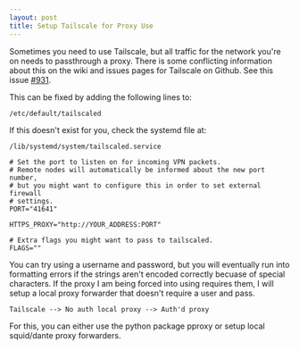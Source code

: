 ```yaml
---
layout: post
title: Setup Tailscale for Proxy Use
---
```


Sometimes you need to use Tailscale, but all traffic for the network you're on needs to passthrough a proxy. There is some conflicting information about this on the wiki and issues pages for Tailscale on Github. See this issue [#931](https://github.com/tailscale/tailscale/issues/931#issuecomment-728195103).

This can be fixed by adding the following lines to:

`/etc/default/tailscaled`

If this doesn't exist for you, check the systemd file at:

`/lib/systemd/system/tailscaled.service`

    # Set the port to listen on for incoming VPN packets.
    # Remote nodes will automatically be informed about the new port number,
    # but you might want to configure this in order to set external firewall
    # settings.
    PORT="41641"

    HTTPS_PROXY="http://YOUR_ADDRESS:PORT"

    # Extra flags you might want to pass to tailscaled.
    FLAGS=""

You can try using a username and password, but you will eventually run into formatting errors if the strings aren't encoded correctly becuase of special characters. If the proxy I am being forced into using requires them, I will setup a local proxy forwarder that doesn't require a user and pass.

    Tailscale --> No auth local proxy --> Auth'd proxy

For this, you can either use the python package pproxy or setup local squid/dante proxy forwarders.